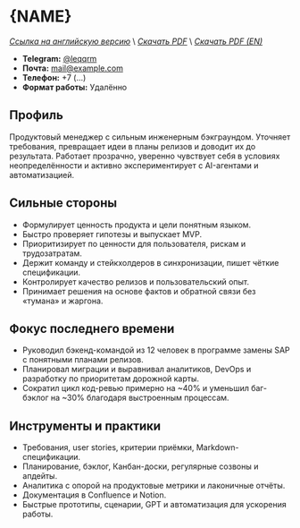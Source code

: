 # {NAME}
*[Ссылка на английскую версию](../en/RESUME_PM.MD)* \\
*[Скачать PDF](https://qqrm.github.io/CV/Belyakov_pm_ru.pdf)* \\
*[Скачать PDF (EN)](https://qqrm.github.io/CV/Belyakov_pm_en.pdf)*

- **Telegram:** [@leqqrm](https://t.me/leqqrm)
- **Почта:** [mail@example.com](mailto:mail@example.com)
- **Телефон:** +7 (...)
- **Формат работы:** Удалённо

## Профиль
Продуктовый менеджер с сильным инженерным бэкграундом. Уточняет требования, превращает идеи в планы релизов и доводит их до результата. Работает прозрачно, уверенно чувствует себя в условиях неопределённости и активно экспериментирует с AI-агентами и автоматизацией.

## Сильные стороны
- Формулирует ценность продукта и цели понятным языком.
- Быстро проверяет гипотезы и выпускает MVP.
- Приоритизирует по ценности для пользователя, рискам и трудозатратам.
- Держит команду и стейкхолдеров в синхронизации, пишет чёткие спецификации.
- Контролирует качество релизов и пользовательский опыт.
- Принимает решения на основе фактов и обратной связи без «тумана» и жаргона.

## Фокус последнего времени
- Руководил бэкенд-командой из 12 человек в программе замены SAP с понятными планами релизов.
- Планировал миграции и выравнивал аналитиков, DevOps и разработку по приоритетам дорожной карты.
- Сократил цикл код-ревью примерно на ~40% и уменьшил баг-бэклог на ~30% благодаря выстроенным процессам.

## Инструменты и практики
- Требования, user stories, критерии приёмки, Markdown-спецификации.
- Планирование, бэклог, Канбан-доски, регулярные созвоны и апдейты.
- Аналитика с опорой на продуктовые метрики и лаконичные отчёты.
- Документация в Confluence и Notion.
- Быстрые прототипы, сценарии, GPT и автоматизация для ускорения работы.
